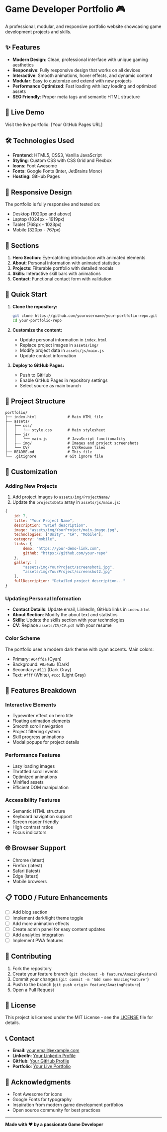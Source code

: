 # Game Developer Portfolio 🎮

A professional, modular, and responsive portfolio website showcasing game development projects and skills.

## ✨ Features

- **Modern Design**: Clean, professional interface with unique gaming aesthetics
- **Responsive**: Fully responsive design that works on all devices
- **Interactive**: Smooth animations, hover effects, and dynamic content
- **Modular**: Easy to customize and extend with new projects
- **Performance Optimized**: Fast loading with lazy loading and optimized assets
- **SEO Friendly**: Proper meta tags and semantic HTML structure

## 🚀 Live Demo

Visit the live portfolio: [Your GitHub Pages URL]

## 🛠️ Technologies Used

- **Frontend**: HTML5, CSS3, Vanilla JavaScript
- **Styling**: Custom CSS with CSS Grid and Flexbox
- **Icons**: Font Awesome
- **Fonts**: Google Fonts (Inter, JetBrains Mono)
- **Hosting**: GitHub Pages

## 📱 Responsive Design

The portfolio is fully responsive and tested on:
- Desktop (1920px and above)
- Laptop (1024px - 1919px)
- Tablet (768px - 1023px)
- Mobile (320px - 767px)

## 🎯 Sections

1. **Hero Section**: Eye-catching introduction with animated elements
2. **About**: Personal information with animated statistics
3. **Projects**: Filterable portfolio with detailed modals
4. **Skills**: Interactive skill bars with animations
5. **Contact**: Functional contact form with validation

## 🚀 Quick Start

1. **Clone the repository:**
   ```bash
   git clone https://github.com/yourusername/your-portfolio-repo.git
   cd your-portfolio-repo
   ```

2. **Customize the content:**
   - Update personal information in `index.html`
   - Replace project images in `assets/img/`
   - Modify project data in `assets/js/main.js`
   - Update contact information

3. **Deploy to GitHub Pages:**
   - Push to GitHub
   - Enable GitHub Pages in repository settings
   - Select source as main branch

## 📁 Project Structure

```
portfolio/
├── index.html              # Main HTML file
├── assets/
│   ├── css/
│   │   └── style.css       # Main stylesheet
│   ├── js/
│   │   └── main.js         # JavaScript functionality
│   ├── img/                # Images and project screenshots
│   └── CV/                 # CV/Resume files
├── README.md               # This file
└── .gitignore             # Git ignore file
```

## 🎨 Customization

### Adding New Projects

1. Add project images to `assets/img/ProjectName/`
2. Update the `projectsData` array in `assets/js/main.js`:

```javascript
{
    id: 7,
    title: "Your Project Name",
    description: "Brief description",
    image: "assets/img/YourProject/main-image.jpg",
    technologies: ["Unity", "C#", "Mobile"],
    category: "mobile",
    links: {
        demo: "https://your-demo-link.com",
        github: "https://github.com/your-repo"
    },
    gallery: [
        "assets/img/YourProject/screenshot1.jpg",
        "assets/img/YourProject/screenshot2.jpg"
    ],
    fullDescription: "Detailed project description..."
}
```

### Updating Personal Information

- **Contact Details**: Update email, LinkedIn, GitHub links in `index.html`
- **About Section**: Modify the about text and statistics
- **Skills**: Update the skills section with your technologies
- **CV**: Replace `assets/CV/CV.pdf` with your resume

### Color Scheme

The portfolio uses a modern dark theme with cyan accents. Main colors:
- Primary: `#64ffda` (Cyan)
- Background: `#0a0a0a` (Dark)
- Secondary: `#111` (Dark Gray)
- Text: `#fff` (White), `#ccc` (Light Gray)

## 🔧 Features Breakdown

### Interactive Elements
- Typewriter effect on hero title
- Floating animation elements
- Smooth scroll navigation
- Project filtering system
- Skill progress animations
- Modal popups for project details

### Performance Features
- Lazy loading images
- Throttled scroll events
- Optimized animations
- Minified assets
- Efficient DOM manipulation

### Accessibility Features
- Semantic HTML structure
- Keyboard navigation support
- Screen reader friendly
- High contrast ratios
- Focus indicators

## 🌐 Browser Support

- Chrome (latest)
- Firefox (latest)
- Safari (latest)
- Edge (latest)
- Mobile browsers

## 📋 TODO / Future Enhancements

- [ ] Add blog section
- [ ] Implement dark/light theme toggle
- [ ] Add more animation effects
- [ ] Create admin panel for easy content updates
- [ ] Add analytics integration
- [ ] Implement PWA features

## 🤝 Contributing

1. Fork the repository
2. Create your feature branch (`git checkout -b feature/AmazingFeature`)
3. Commit your changes (`git commit -m 'Add some AmazingFeature'`)
4. Push to the branch (`git push origin feature/AmazingFeature`)
5. Open a Pull Request

## 📄 License

This project is licensed under the MIT License - see the [LICENSE](LICENSE) file for details.

## 📞 Contact

- **Email**: your.email@example.com
- **LinkedIn**: [Your LinkedIn Profile](https://linkedin.com/in/yourprofile)
- **GitHub**: [Your GitHub Profile](https://github.com/yourusername)
- **Portfolio**: [Your Live Portfolio](https://yourusername.github.io)

## 🙏 Acknowledgments

- Font Awesome for icons
- Google Fonts for typography
- Inspiration from modern game development portfolios
- Open source community for best practices

---

**Made with ❤️ by a passionate Game Developer**

